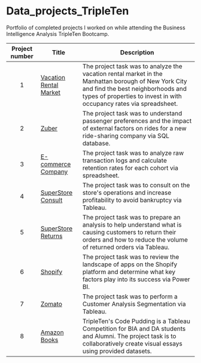 # Data_projects_TripleTen
Portfolio of completed projects I worked on while attending the Business Intelligence Analysis TripleTen Bootcamp.


| Project number | Title | Description |
| :-----------: | ----------- |----------- |
| 1 | <a href='https://github.com/simrandulai/Data_projects_TripleTen/tree/main/Vacation%20Rental%20Market' target=_blank><u>Vacation Rental Market</u></a>| The project task was to analyze the vacation rental market in the Manhattan borough of New York City and find the best neighborhoods and types of properties to invest in with occupancy rates via spreadsheet. |
| 2 | <a href='https://github.com/simrandulai/Data_projects_TripleTen/tree/main/Zuber' target=_blank><u>Zuber</u></a> | The project task was to understand passenger preferences and the impact of external factors on rides for a new ride-sharing company via SQL database. |
| 3 | <a href='https://github.com/simrandulai/Data_projects_TripleTen/tree/main/E-commerce%20Company' target=_blank><u>E-commerce Company</u></a> | The project task was to analyze raw transaction logs and calculate retention rates for each cohort via spreadsheet. |
| 4 | <a href='https://github.com/simrandulai/Data_projects_TripleTen/tree/main/SuperStore%20Consult' target=_blank><u>SuperStore Consult</u></a> | The project task was to consult on the store's operations and increase profitability to avoid bankruptcy via Tableau. |
| 5 | [SuperStore Returns](https://github.com/simrandulai/Data_projects_TripleTen/tree/main/SuperStore%20Returns) | The project task was to prepare an analysis to help understand what is causing customers to return their orders and how to reduce the volume of returned orders via Tableau. |
| 6 | [Shopify](https://github.com/simrandulai/Data_projects_TripleTen/tree/main/Shopify) | The project task was to review the landscape of apps on the Shopify platform and determine what key factors play into its success via Power BI. |
| 7 | [Zomato](https://github.com/simrandulai/Data_projects_TripleTen/tree/main/Zomato) | The project task was to perform a Customer Analysis Segmentation via Tableau. |
| 8 | [Amazon Books](https://github.com/simrandulai/Data_projects_TripleTen/tree/main/Amazon%20Books) | TripleTen's Code Pudding is a Tableau Competition for BIA and DA students and Alumni. The project task is to collaboratively create visual essays using provided datasets. |
